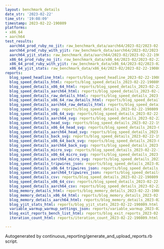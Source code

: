 ```yaml
---
layout: benchmark_details
date_str: '2023-02-22'
time_str: '19:08:09'
timestamp: 2023-02-22-190809
platforms:
- x86_64
- aarch64
test_results:
  aarch64_prod_ruby_no_jit: raw_benchmark_data/aarch64/2023-02/2023-02-22-190809_basic_benchmark_aarch64_prod_ruby_no_jit.json
  aarch64_prod_ruby_with_yjit: raw_benchmark_data/aarch64/2023-02/2023-02-22-190809_basic_benchmark_aarch64_prod_ruby_with_yjit.json
  aarch64_yjit_stats: raw_benchmark_data/aarch64/2023-02/2023-02-22-190809_basic_benchmark_aarch64_yjit_stats.json
  x86_64_prod_ruby_no_jit: raw_benchmark_data/x86_64/2023-02/2023-02-22-190809_basic_benchmark_x86_64_prod_ruby_no_jit.json
  x86_64_prod_ruby_with_yjit: raw_benchmark_data/x86_64/2023-02/2023-02-22-190809_basic_benchmark_x86_64_prod_ruby_with_yjit.json
  x86_64_yjit_stats: raw_benchmark_data/x86_64/2023-02/2023-02-22-190809_basic_benchmark_x86_64_yjit_stats.json
reports:
  blog_speed_headline_html: reports/blog_speed_headline_2023-02-22-190809.html
  blog_speed_details_html: reports/blog_speed_details_2023-02-22-190809.html
  blog_speed_details_x86_64_html: reports/blog_speed_details_2023-02-22-190809.x86_64.html
  blog_speed_details_aarch64_html: reports/blog_speed_details_2023-02-22-190809.aarch64.html
  blog_speed_details_raw_details_html: reports/blog_speed_details_2023-02-22-190809.raw_details.html
  blog_speed_details_x86_64_raw_details_html: reports/blog_speed_details_2023-02-22-190809.x86_64.raw_details.html
  blog_speed_details_aarch64_raw_details_html: reports/blog_speed_details_2023-02-22-190809.aarch64.raw_details.html
  blog_speed_details_svg: reports/blog_speed_details_2023-02-22-190809.svg
  blog_speed_details_x86_64_svg: reports/blog_speed_details_2023-02-22-190809.x86_64.svg
  blog_speed_details_aarch64_svg: reports/blog_speed_details_2023-02-22-190809.aarch64.svg
  blog_speed_details_head_svg: reports/blog_speed_details_2023-02-22-190809.head.svg
  blog_speed_details_x86_64_head_svg: reports/blog_speed_details_2023-02-22-190809.x86_64.head.svg
  blog_speed_details_aarch64_head_svg: reports/blog_speed_details_2023-02-22-190809.aarch64.head.svg
  blog_speed_details_back_svg: reports/blog_speed_details_2023-02-22-190809.back.svg
  blog_speed_details_x86_64_back_svg: reports/blog_speed_details_2023-02-22-190809.x86_64.back.svg
  blog_speed_details_aarch64_back_svg: reports/blog_speed_details_2023-02-22-190809.aarch64.back.svg
  blog_speed_details_micro_svg: reports/blog_speed_details_2023-02-22-190809.micro.svg
  blog_speed_details_x86_64_micro_svg: reports/blog_speed_details_2023-02-22-190809.x86_64.micro.svg
  blog_speed_details_aarch64_micro_svg: reports/blog_speed_details_2023-02-22-190809.aarch64.micro.svg
  blog_speed_details_tripwires_json: reports/blog_speed_details_2023-02-22-190809.tripwires.json
  blog_speed_details_x86_64_tripwires_json: reports/blog_speed_details_2023-02-22-190809.x86_64.tripwires.json
  blog_speed_details_aarch64_tripwires_json: reports/blog_speed_details_2023-02-22-190809.aarch64.tripwires.json
  blog_speed_details_csv: reports/blog_speed_details_2023-02-22-190809.csv
  blog_speed_details_x86_64_csv: reports/blog_speed_details_2023-02-22-190809.x86_64.csv
  blog_speed_details_aarch64_csv: reports/blog_speed_details_2023-02-22-190809.aarch64.csv
  blog_memory_details_html: reports/blog_memory_details_2023-02-22-190809.html
  blog_memory_details_x86_64_html: reports/blog_memory_details_2023-02-22-190809.x86_64.html
  blog_memory_details_aarch64_html: reports/blog_memory_details_2023-02-22-190809.aarch64.html
  blog_yjit_stats_html: reports/blog_yjit_stats_2023-02-22-190809.html
  variable_warmup_warmup_settings_json: reports/variable_warmup_2023-02-22-190809.warmup_settings.json
  blog_exit_reports_bench_list_html: reports/blog_exit_reports_2023-02-22-190809.bench_list.html
  iteration_count_html: reports/iteration_count_2023-02-22-190809.html

---
```

Autogenerated by continuous_reporting/generate_and_upload_reports.rb script.
